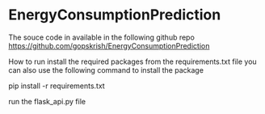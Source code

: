 # EnergyConsumptionPrediction

The souce code in available in the following github repo
https://github.com/gopskrish/EnergyConsumptionPrediction


How to run
install the required packages from the requirements.txt file you can also use the following command to install the package

pip install -r requirements.txt

run the flask_api.py file


 
